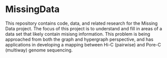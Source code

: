 # MissingData

This repository contains code, data, and related research for the Missing
Data project. The focus of this project is to understand and fill in
areas of a data set that likely contain misisng information. This problem
is being approached from both the graph and hypergraph perspective, and has
applications in developing a mapping between Hi-C (pairwise) and Pore-C
(multiway) genome sequencing.